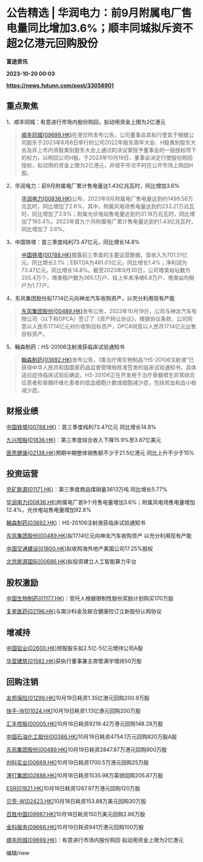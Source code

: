 # 公告精选 | 华润电力：前9月附属电厂售电量同比增加3.6%；顺丰同城拟斥资不超2亿港元回购股份
**富途资讯**

**2023-10-20 00:03**

**https://news.futunn.com/post/33058901**

重点聚焦
----

1、顺丰同城：有意进行市场内股份购回，拟动用资金上限为2亿港元

> [顺丰同城(09699.HK)](https://www.futunn.com/quote/stock?m=hk&code=09699)在港交所发布公告，公司董事会其拟行使其于根据公司股东于2023年6月6日举行的公司2022年股东周年大会、H股类别股东大会及非上市内资股类别股东大会上通过的决议案授予董事会的一般授权项下的权力，以购回公司H股。于2023年10月19日，董事会决定行使股份购回授权，拟动用的资金上限为2亿港元，并视乎市况不时在公开市场上购回H股。

2、华润电力：前9月附属电厂累计售电量达1.43亿兆瓦时，同比增加3.6%

> [华润电力(00836.HK)](https://www.futunn.com/quote/stock?m=hk&code=00836)公布，2023年9月附属电厂售电量达到约1499.56万兆瓦时，同比增加了2.6%，其中，附属风电场售电量达到约233.21万兆瓦时，同比增加了3.9%；附属光伏电站售电量达到约31.18万兆瓦时，同比增加了193.4%。2023年首九个月附属电厂累计售电量达到约1.43亿兆瓦时，同比增加了 3.6%。

3、中国铁塔：首三季度纯利73.47亿元，同比增长14.8%

> [中国铁塔(00788.HK)](https://www.futunn.com/quote/stock?m=hk&code=00788)披露前三季度的主要运营数据，营收入为701.51亿元，同比增长2.1%；EBITDA为481.03亿元，同比增长1.4%；净利润为73.47亿元，同比增长14.8%。截至2023年9月30日，公司塔类站址数为205.4万个，塔类租户数为365.1万户，较上年末净增6.8万户，塔类站均租户为1.77户。

4、东风集团股份拟17.14亿元向神龙汽车收购资产，以充分利用现有产能

> [东风集团股份(00489.HK)](https://www.futunn.com/quote/stock?m=hk&code=00489)发布公告，2023年10月19日，公司与神龙汽车有限公司（以下称DPCA）签订了《资产转让协议》，根据协议条款，公司同意以人民币17.14亿元对价收购目标资产，DPCA同意以人民币17.14亿元出售目标资产。

5、翰森制药：HS-20106注射液获临床试验通知书

> [翰森制药(03692.HK)](https://www.futunn.com/quote/stock?m=hk&code=03692)发布公告，1类治疗用生物制品“HS-20106注射液”已获得中华人民共和国国家药品监督管理局核准签发的临床试验通知书，具体适应症待临床试验后确定。HS-20106正在开发用于治疗骨髓增生异常综合征患者和骨髓纤维化患者的低血细胞计数或细胞减少症，包括贫血和血小板减少症。

财报业绩
----

[中国铁塔(00788.HK)](https://www.futunn.com/quote/stock?m=hk&code=00788)：首三季度纯利73.47亿元 同比增长14.8%

[九兴控股(01836.HK)](https://www.futunn.com/quote/stock?m=hk&code=01836)：第三季度综合收入下降15.9%至3.87亿美元

[医思健康(02138.HK)](https://www.futunn.com/quote/stock?m=hk&code=02138)预期中期整体销售额不少于21.5亿港元 同比上升不少于15%

投资运营
----

[兖矿能源(01171.HK)](https://www.futunn.com/quote/stock?m=hk&code=01171)：第三季度商品煤销量3613万吨 同比增长5.77%

[华润电力(00836.HK)](https://www.futunn.com/quote/stock?m=hk&code=00836)附属电厂首9个月售电量增加3.6%；附属风电场售电量增加12.4%，光伏电站售电量增加92.6%

[翰森制药(03692.HK)](https://www.futunn.com/quote/stock?m=hk&code=03692)：HS-20106注射液获临床试验通知书

[东风集团股份(00489.HK)](https://www.futunn.com/quote/stock?m=hk&code=00489)拟17.14亿元向神龙汽车收购资产 以充分利用现有产能

[中国交通建设(01800.HK)](https://www.futunn.com/quote/stock?m=hk&code=01800)拟收购海外地产美国公司17.25%股权

[北京能源国际(00686.HK)](https://www.futunn.com/quote/stock?m=hk&code=00686)拟投资建立人工智能算力平台

股权激励
----

[中国生物制药(01177.HK)](https://www.futunn.com/quote/stock?m=hk&code=01177)：受托人根据限制性股份奖励计划购买170万股

[复星医药(02196.HK)](https://www.futunn.com/quote/stock?m=hk&code=02196)与南沙科金及联合健康险订立新股份认购协议

增减持
---

[中国铝业(02600.HK)](https://www.futunn.com/quote/stock?m=hk&code=02600)控股股东拟2.5亿-5亿元增持公司A股

[华营建筑(01582.HK)](https://www.futunn.com/quote/stock?m=hk&code=01582)获执行董事兼主席管满宇增持50万股

回购注销
----

[友邦保险(01299.HK)](https://www.futunn.com/quote/stock?m=hk&code=01299)10月19日耗资1.35亿港元回购200.9万股

[快手-W(01024.HK)](https://www.futunn.com/quote/stock?m=hk&code=01024)10月19日耗资1.13亿港元回购200万股

[汇丰控股(00005.HK)](https://www.futunn.com/quote/stock?m=hk&code=00005)10月18日耗资9219.42万港元回购148.28万股

[中国石油化工股份(00386.HK)](https://www.futunn.com/quote/stock?m=hk&code=00386)10月19日耗资4754.1万元回购820万股A股

[东风集团股份(00489.HK)](https://www.futunn.com/quote/stock?m=hk&code=00489)10月19日耗资2847.87万港元回购900万股

[创科实业(00669.HK)](https://www.futunn.com/quote/stock?m=hk&code=00669)10月19日耗资1700.5万港元回购25万股

[渣打集团(02888.HK)](https://www.futunn.com/quote/stock?m=hk&code=02888)10月18日耗资1535.98万英镑回购205.87万股

[ESR(01821.HK)](https://www.futunn.com/quote/stock?m=hk&code=01821)10月19日耗资1267.97万港元回购120万股

[贝壳-W(02423.HK)](https://www.futunn.com/quote/stock?m=hk&code=02423)10月18日耗资153.88万美元回购30万股

[百胜中国(09987.HK)](https://www.futunn.com/quote/stock?m=hk&code=09987)10月18日耗资150万美元回购2.86万股

[金科服务(09666.HK)](https://www.futunn.com/quote/stock?m=hk&code=09666)10月19日耗资941万港元回购100万股

[顺丰同城(09699.HK)](https://www.futunn.com/quote/stock?m=hk&code=09699)：有意进行市场内股份购回 拟动用资金上限为2亿港元

编辑/new
